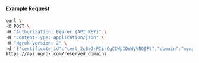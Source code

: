 <!-- Code generated for API Clients. DO NOT EDIT. -->

#### Example Request

```bash
curl \
-X POST \
-H "Authorization: Bearer {API_KEY}" \
-H "Content-Type: application/json" \
-H "Ngrok-Version: 2" \
-d '{"certificate_id":"cert_2c8wJrPIirCgCIWpIDuWyVNQSFt","domain":"myapp.mydomain.com","region":"us"}' \
https://api.ngrok.com/reserved_domains
```
